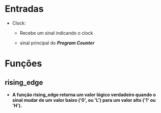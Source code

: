 # Entradas
- Clock:

    - Recebe um sinal indicando o clock

    - sinal principal do <b><i>Program Counter</i>





# Funções
## rising_edge

-   A função rising_edge retorna um valor lógico verdadeiro quando o sinal mudar de um valor baixo ('0', ou 'L') para um valor alto ('1' ou 'H').